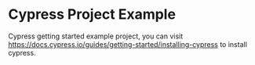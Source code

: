 # Cypress Project Example

Cypress getting started example project, you can visit https://docs.cypress.io/guides/getting-started/installing-cypress to install cypress.